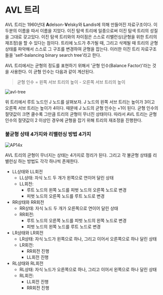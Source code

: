 # AVL 트리
AVL 트리는 1960년대 **A**delson-**V**elsky와 **L**andis에 의해 만들어진 자료구조이다. 이 두분의 이름을 따서 이름을 지었다. 이진 탐색 트리에 일종으로써 이진 탐색 트리의 성질을 그대로 갖고있다. 이진 탐색 트리와의 차이점은 스스로 리밸런싱(균형을 위한 트리의 재조정)을 할 수 있다는 점이다. 트리에 노드가 추가될 때, 그리고 삭제될 때 트리의 균형 상태를 파악해서 스스로 그 구조를 변경하여 균형을 잡는다. 이러한 이진 트리 자료구조들을 'self-balancing binary search tree'라고 한다.

AVL 트리에서는 균형의 정도를 표현하기 위해서 '균형 인수(Balance Factor)'라는 것을 사용한다. 이 균형 인수는 다음과 같이 계산된다.
> 균형 인수 = 왼쪽 서브 트리의 높이 - 오른쪽 서브 트리의 높이

![avl-tree](https://github.com/kk2415/foundations/assets/79124915/741d6311-a3c5-49c0-ba09-a90b756609da)

위 트리에서 루트 노드인 J 노드를 살펴보자. J  노드의 왼쪽 서브 트리는 높이가 3이고 오른쪽 서브 트리는 높이가 4이다. 때문에 J 노드의 균형 인수는 +1이 된다. 균형 인수의 절댓값이 크면 클수록 그만큼 트리의 균형이 무너진 상태이다. 따라서 AVL 트리는 균형 인수의 절댓값이 2 이상인 경우에 균형을 잡기 위해 트리의 재조정을 진행한다.

### 불균형 상태 4가지와 리밸런싱 방법 4가지
![AP14x](https://github.com/kk2415/foundations/assets/79124915/83bbcccc-a234-4dad-a4a4-a6305187fed7)

AVL 트리의 균형이 무너지는 상태는 4가지로 정리가 된다. 그리고 각 불균형 상태를 리밸런싱 하는 방법도 각각 하나씩 존재한다.



+ LL상태와 LL회전
  + LL상태: 자식 노드 두 개가 왼쪽으로 연이어 달린 상태
  + LL회전: 
    + 루트 노드의 왼쪽 노드를 피벗 노드의 오른쪽 노드로 변경
    + 피벗 노드의 오른쪽 노드를 루트 노드로 변경
+ RR상태와 RR회전
  + RR상태: 자식 노드 두 개가 오른쪽으로 연이어 달린 상태
  + RR회전: 
    + 루트 노드의 오른쪽 노드를 피벗 노드의 왼쪽 노드로 변경
    + 피벗 노드의 왼쪽 노드를 루트 노드로 변경
+ LR상태와 LR회전
  + LR상태: 자식 노드가 왼쪽으로 하나, 그리고 이어서 오른쪽으로 하나 달린 상태
  + LR회전: 
    + RR회전 진행
    + LL회전 진행
+ RL상태와 RL회전
  + RL상태: 자식 노드가 오른쪽으로 하나, 그리고 이어서 왼쪽으로 하나 달린 상태
  + RL회전: 
    + LL회전 진행
    + RR회전 진행